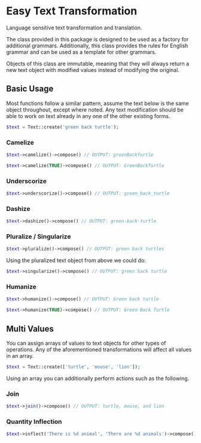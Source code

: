 Easy Text Transformation
============

Language sensitive text transformation and translation.

The class provided in this package is designed to be used as a factory for additional grammars.
Additionally, this class provides the rules for English grammar and can be used as a template for
other grammars.

Objects of this class are immutable, meaning that they will always return a new text object with
modified values instead of modifying the original.

## Basic Usage

Most functions follow a similar pattern, assume the text below is the same object throughout,
except where noted.  Any text modification should be able to work on text already in any one
of the other existing forms.

```php
$text = Text::create('green back turtle');
```

### Camelize

```php
$text->camelize()->compose() // OUTPUT: greenBackTurtle
```

```php
$text->camelize(TRUE)->compose() // OUTPUT: GreenBackTurtle
```

### Underscorize

```php
$text->underscorize()->compose() // OUTPUT: green_back_turtle
```

### Dashize

```php
$text->dashize()->compose() // OUTPUT: green-back-turtle
```

### Pluralize / Singularize

```php
$text->pluralize()->compose() // OUTPUT: green back turtles
```

Using the pluralized text object from above we could do:

```php
$text->singularize()->compose() // OUTPUT: green back turtle
```

### Humanize

```php
$text->humanize()->compose() // OUTPUT: Green back turtle
```

```php
$text->humanize(TRUE)->compose() // OUTPUT: Green Back Turtle
```

## Multi Values

You can assign arrays of values to text objects for other types of operations.  Any of the
aforementioned transformations will affect all values in an array.

```php
$text = Text::create(['turtle', 'mouse', 'lion']);
```

Using an array you can additionally perform actions such as the following.

### Join

```php
$text->join()->compose() // OUTPUT: turtle, mouse, and lion
```

### Quantity Inflection

```php
$text->inflect('There is %d animal', 'There are %d animals')->compose() // OUTPUT: There are 3 animals
```
